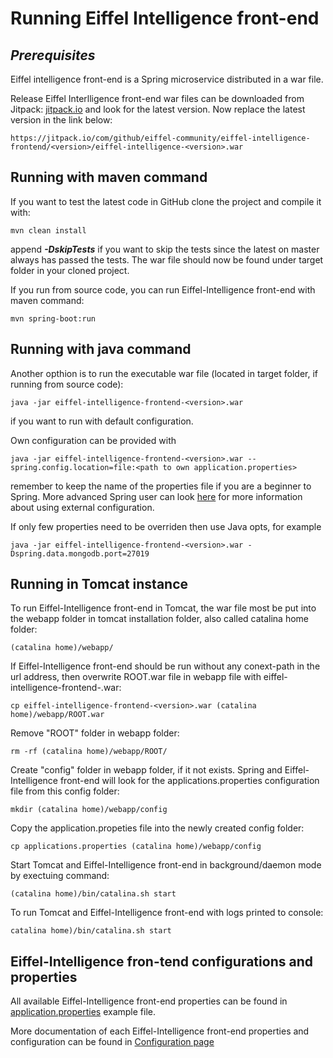 # Running Eiffel Intelligence front-end

## _Prerequisites_

Eiffel intelligence front-end is a Spring microservice distributed in a war file.

Release Eiffel Interlligence front-end war files can be downloaded from Jitpack:
[jitpack.io](https://jitpack.io/#eiffel-community/eiffel-intelligence-frontend) and look for the
latest version. Now replace the latest version in the link below:

    https://jitpack.io/com/github/eiffel-community/eiffel-intelligence-frontend/<version>/eiffel-intelligence-<version>.war

## Running with maven command

If you want to test the latest code in GitHub clone the project and compile it
with:

    mvn clean install

append **_-DskipTests_** if you want to skip the tests since the latest on
master always has passed the tests. The war file should now be found under
target folder in your cloned project.

If you run from source code, you can run Eiffel-Intelligence front-end with maven command:

    mvn spring-boot:run

## Running with java command

Another opthion is to run the executable war file (located in target folder, if running from source code):

    java -jar eiffel-intelligence-frontend-<version>.war

if you want to run with default configuration.

Own configuration can be provided with

    java -jar eiffel-intelligence-frontend-<version>.war --spring.config.location=file:<path to own application.properties>

remember to keep the name of the properties file if you are a beginner to
Spring. More advanced Spring user can look [here](https://docs.spring.io/spring-boot/docs/current/reference/html/boot-features-external-config.html)
for more information about using external configuration.

If only few properties need to be overriden then use Java opts, for example

    java -jar eiffel-intelligence-frontend-<version>.war -Dspring.data.mongodb.port=27019


## Running in Tomcat instance

To run Eiffel-Intelligence front-end in Tomcat, the war file most be put into the webapp folder in tomcat installation folder, also called catalina home folder:

    (catalina home)/webapp/

If Eiffel-Intelligence front-end should be run without any conext-path in the url address, then overwrite ROOT.war file in webapp file with eiffel-intelligence-frontend-<version>.war:

    cp eiffel-intelligence-frontend-<version>.war (catalina home)/webapp/ROOT.war

Remove "ROOT" folder in webapp folder:

    rm -rf (catalina home)/webapp/ROOT/

Create "config" folder in webapp folder, if it not exists. Spring and Eiffel-Intelligence front-end will look for the applications.properties configuration file from this config folder:

    mkdir (catalina home)/webapp/config

Copy the application.propeties file into the newly created config folder:
    
    cp applications.properties (catalina home)/webapp/config

Start Tomcat and Eiffel-Intelligence front-end in background/daemon mode by exectuing command:

    (catalina home)/bin/catalina.sh start

To run Tomcat and Eiffel-Intelligence front-end with logs printed to console:
    
    catalina home)/bin/catalina.sh start

## Eiffel-Intelligence fron-tend configurations and properties

All available Eiffel-Intelligence front-end properties can be found in [application.properties](https://github.com/Ericsson/eiffel-intelligence-frontend/blob/master/src/main/resources/application.properties) example file.

More documentation of each Eiffel-Intelligence front-end properties and configuration can be found in [Configuration page](./configuration.md)